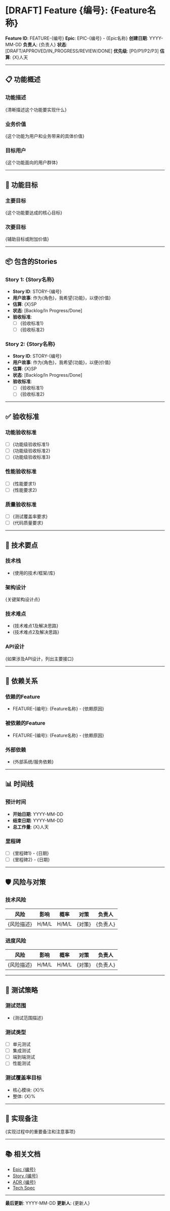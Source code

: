 # [DRAFT] Feature {编号}: {Feature名称}

**Feature ID**: FEATURE-{编号}
**Epic**: EPIC-{编号} - {Epic名称}
**创建日期**: YYYY-MM-DD
**负责人**: {负责人}
**状态**: [DRAFT/APPROVED/IN_PROGRESS/REVIEW/DONE]
**优先级**: [P0/P1/P2/P3]
**估算**: {X}人天

---

## 📋 功能概述

### 功能描述
{清晰描述这个功能要实现什么}

### 业务价值
{这个功能为用户和业务带来的具体价值}

### 目标用户
{这个功能面向的用户群体}

---

## 🎯 功能目标

### 主要目标
{这个功能要达成的核心目标}

### 次要目标
{辅助目标或附加价值}

---

## 📦 包含的Stories

### Story 1: {Story名称}
- **Story ID**: STORY-{编号}
- **用户故事**: 作为{角色}，我希望{功能}，以便{价值}
- **估算**: {X}SP
- **状态**: [Backlog/In Progress/Done]
- **验收标准**:
  - [ ] {验收标准1}
  - [ ] {验收标准2}

### Story 2: {Story名称}
- **Story ID**: STORY-{编号}
- **用户故事**: 作为{角色}，我希望{功能}，以便{价值}
- **估算**: {X}SP
- **状态**: [Backlog/In Progress/Done]
- **验收标准**:
  - [ ] {验收标准1}
  - [ ] {验收标准2}

---

## ✅ 验收标准

### 功能验收标准
- [ ] {功能级验收标准1}
- [ ] {功能级验收标准2}
- [ ] {功能级验收标准3}

### 性能验收标准
- [ ] {性能要求1}
- [ ] {性能要求2}

### 质量验收标准
- [ ] {测试覆盖率要求}
- [ ] {代码质量要求}

---

## 🔧 技术要点

### 技术栈
- {使用的技术/框架/库}

### 架构设计
{关键架构设计点}

### 技术难点
- {技术难点1及解决思路}
- {技术难点2及解决思路}

### API设计
{如果涉及API设计，列出主要接口}

---

## 🔗 依赖关系

### 依赖的Feature
- FEATURE-{编号}: {Feature名称} - {依赖原因}

### 被依赖的Feature
- FEATURE-{编号}: {Feature名称} - {依赖原因}

### 外部依赖
- {外部系统/服务依赖}

---

## 📊 时间线

### 预计时间
- **开始日期**: YYYY-MM-DD
- **结束日期**: YYYY-MM-DD
- **总工作量**: {X}人天

### 里程碑
- [ ] {里程碑1} - {日期}
- [ ] {里程碑2} - {日期}

---

## 🛡️ 风险与对策

### 技术风险
| 风险 | 影响 | 概率 | 对策 | 负责人 |
|------|------|------|------|--------|
| {风险描述} | H/M/L | H/M/L | {对策} | {负责人} |

### 进度风险
| 风险 | 影响 | 概率 | 对策 | 负责人 |
|------|------|------|------|--------|
| {风险描述} | H/M/L | H/M/L | {对策} | {负责人} |

---

## 🧪 测试策略

### 测试范围
- {测试范围描述}

### 测试类型
- [ ] 单元测试
- [ ] 集成测试
- [ ] 端到端测试
- [ ] 性能测试

### 测试覆盖率目标
- 核心模块: {X}%
- 整体: {X}%

---

## 📝 实现备注

{实现过程中的重要备注和注意事项}

---

## 📚 相关文档

- [Epic {编号}](../epics/epic-{编号}/README.md)
- [Story {编号}](../epics/epic-{编号}/story-{编号}.md)
- [ADR {编号}](../../development/architecture/adrs/{编号}-{决策}.md)
- [Tech Spec](../specs/feature-{编号}-spec.md)

---

**最后更新**: YYYY-MM-DD
**更新人**: {更新人}
